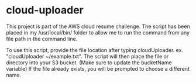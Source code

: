 # cloud-uploader

This project is part of the AWS cloud resume challenge.
The script has been placed in my /usr/local/bin/ folder to allow me to run the command from any file path in the command line.


To use this script, provide the file location after typing cloudUploader. ex. "cloudUploader ~/example.txt".
The script will then place the file or directory into your S3 bucket. (Make sure to update the bucketName variable)
If the file already exists, you will be prompted to choose a different name.
